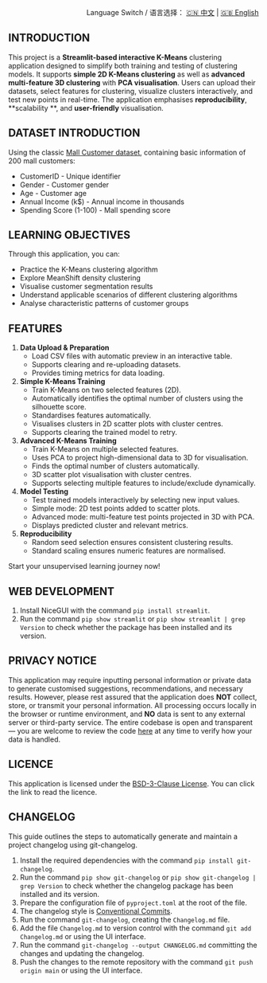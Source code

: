 <p align="right">
  Language Switch / 语言选择：
  <a href="./README.zh-CN.md">🇨🇳 中文</a> | <a href="./README.md">🇬🇧 English</a>
</p>

**INTRODUCTION**
---
This project is a **Streamlit-based interactive K-Means** clustering application designed to simplify both training and
testing of clustering models. It supports **simple 2D K-Means clustering** as well as **advanced multi-feature 3D
clustering** with **PCA visualisation**. Users can upload their datasets, select features for clustering, visualize
clusters interactively, and test new points in real-time. The application emphasises **reproducibility**, **scalability
**, and **user-friendly** visualisation.

**DATASET INTRODUCTION**
---
Using the
classic [Mall Customer dataset](https://www.kaggle.com/datasets/vjchoudhary7/customer-segmentation-tutorial-in-python),
containing basic information of 200 mall customers:

+ CustomerID - Unique identifier
+ Gender - Customer gender
+ Age - Customer age
+ Annual Income (k$) - Annual income in thousands
+ Spending Score (1-100) - Mall spending score

**LEARNING OBJECTIVES**
---
Through this application, you can:

+ Practice the K-Means clustering algorithm
+ Explore MeanShift density clustering
+ Visualise customer segmentation results
+ Understand applicable scenarios of different clustering algorithms
+ Analyse characteristic patterns of customer groups

**FEATURES**
---

1. **Data Upload & Preparation**
    + Load CSV files with automatic preview in an interactive table.
    + Supports clearing and re-uploading datasets.
    + Provides timing metrics for data loading.
2. **Simple K-Means Training**
    + Train K-Means on two selected features (2D).
    + Automatically identifies the optimal number of clusters using the silhouette score.
    + Standardises features automatically.
    + Visualises clusters in 2D scatter plots with cluster centres.
    + Supports clearing the trained model to retry.
3. **Advanced K-Means Training**
    + Train K-Means on multiple selected features.
    + Uses PCA to project high-dimensional data to 3D for visualisation.
    + Finds the optimal number of clusters automatically.
    + 3D scatter plot visualisation with cluster centres.
    + Supports selecting multiple features to include/exclude dynamically.
4. **Model Testing**
    + Test trained models interactively by selecting new input values.
    + Simple mode: 2D test points added to scatter plots.
    + Advanced mode: multi-feature test points projected in 3D with PCA.
    + Displays predicted cluster and relevant metrics.
5. **Reproducibility**
    + Random seed selection ensures consistent clustering results.
    + Standard scaling ensures numeric features are normalised.

Start your unsupervised learning journey now!

**WEB DEVELOPMENT**
---

1. Install NiceGUI with the command `pip install streamlit`.
2. Run the command `pip show streamlit` or `pip show streamlit | grep Version` to check whether the package has been
   installed and its version.

**PRIVACY NOTICE**
---
This application may require inputting personal information or private data to generate customised suggestions,
recommendations, and necessary results. However, please rest assured that the application does **NOT** collect, store,
or transmit your personal information. All processing occurs locally in the browser or runtime environment, and **NO**
data is sent to any external server or third-party service. The entire codebase is open and transparent — you are
welcome to review the code [here](./) at any time to verify how your data is handled.

**LICENCE**
---
This application is licensed under the [BSD-3-Clause License](LICENSE). You can click the link to read the licence.

**CHANGELOG**
---
This guide outlines the steps to automatically generate and maintain a project changelog using git-changelog.

1. Install the required dependencies with the command `pip install git-changelog`.
2. Run the command `pip show git-changelog` or `pip show git-changelog | grep Version` to check whether the changelog
   package has been installed and its version.
3. Prepare the configuration file of `pyproject.toml` at the root of the file.
4. The changelog style is [Conventional Commits](https://www.conventionalcommits.org/en/v1.0.0/).
5. Run the command `git-changelog`, creating the `Changelog.md` file.
6. Add the file `Changelog.md` to version control with the command `git add Changelog.md` or using the UI interface.
7. Run the command `git-changelog --output CHANGELOG.md` committing the changes and updating the changelog.
8. Push the changes to the remote repository with the command `git push origin main` or using the UI interface.
